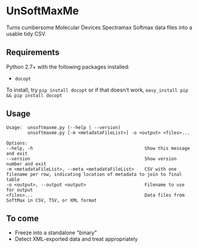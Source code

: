 # UnSoftMaxMe

Turns cumbersome Molecular Devices Spectramax Softmax data files into a usable tidy CSV.

## Requirements
Python 2.7+ with the following packages installed:

* `docopt`

To install, try `pip install docopt` or if that doesn't work, `easy_install pip && pip install docopt`

## Usage

```
Usage:  unsoftmaxme.py (--help | --version)
        unsoftmaxme.py [-m <metadataFileList>] -o <output> <files>...

Options:
--help, -h                                          Show this message and exit
--version                                           Show version number and exit
-m <metadataFileList>, --meta <metadataFileList>    CSV with one filename per row, indicating location of metadata to join to final table
-o <output>, --output <output>                      Filename to use for output
<files>...                                          Data files from SoftMax in CSV, TSV, or XML format
```

## To come

* Freeze into a standalone "binary"
* Detect XML-exported data and treat appropriately

